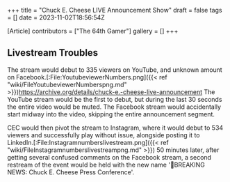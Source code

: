 +++
title = "Chuck E. Cheese LIVE Announcement Show"
draft = false
tags = []
date = 2023-11-02T18:56:54Z

[Article]
contributors = ["The 64th Gamer"]
gallery = []
+++
## Livestream Troubles ##
The stream would debut to 335 viewers on YouTube, and unknown amount on Facebook.<ref>[:File:YoutubeviewerNumbers.png]({{< ref "wiki/FileYoutubeviewerNumberspng.md" >}})</ref><ref name=':0'>https://archive.org/details/chuck-e.-cheese-live-announcement</ref> The YouTube stream would be the first to debut, but during the last 30 seconds the entire video would be muted. The Facebook stream would accidentally start midway into the video, skipping the entire announcement segment.

CEC would then pivot the stream to Instagram, where it would debut to 534 viewers and successfully play without issue, alongside posting it to LinkedIn.<ref name=':0' /><ref>[:File:Instagramnumberslivestream.png]({{< ref "wiki/FileInstagramnumberslivestreampng.md" >}})</ref> 50 minutes later, after getting several confused comments on the Facebook stream, a second restream of the event would be held with the new name '🚨BREAKING NEWS: Chuck E. Cheese Press Conference'.